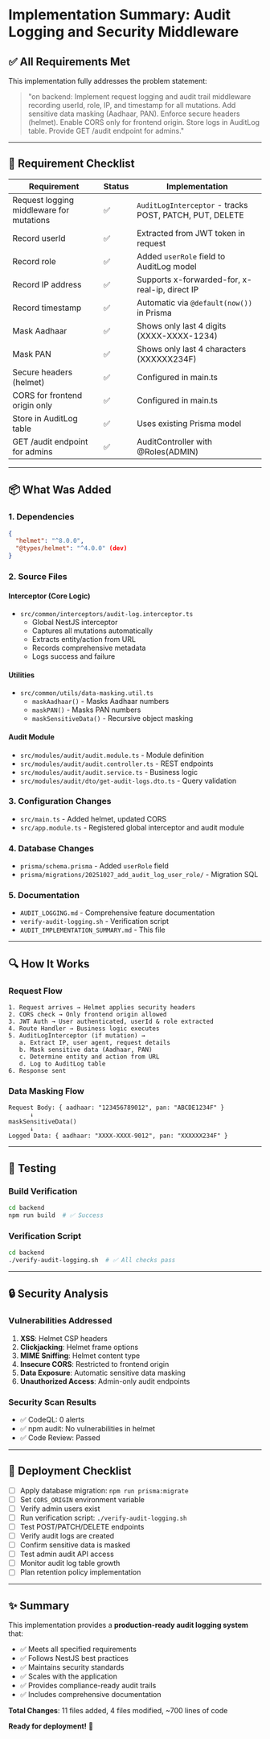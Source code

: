 # Implementation Summary: Audit Logging and Security Middleware

## ✅ All Requirements Met

This implementation fully addresses the problem statement:

> "on backend: Implement request logging and audit trail middleware recording userId, role, IP, and timestamp for all mutations. Add sensitive data masking (Aadhaar, PAN). Enforce secure headers (helmet). Enable CORS only for frontend origin. Store logs in AuditLog table. Provide GET /audit endpoint for admins."

---

## 🎯 Requirement Checklist

| Requirement | Status | Implementation |
|------------|--------|----------------|
| Request logging middleware for mutations | ✅ | `AuditLogInterceptor` - tracks POST, PATCH, PUT, DELETE |
| Record userId | ✅ | Extracted from JWT token in request |
| Record role | ✅ | Added `userRole` field to AuditLog model |
| Record IP address | ✅ | Supports x-forwarded-for, x-real-ip, direct IP |
| Record timestamp | ✅ | Automatic via `@default(now())` in Prisma |
| Mask Aadhaar | ✅ | Shows only last 4 digits (XXXX-XXXX-1234) |
| Mask PAN | ✅ | Shows only last 4 characters (XXXXXX234F) |
| Secure headers (helmet) | ✅ | Configured in main.ts |
| CORS for frontend origin only | ✅ | Configured in main.ts |
| Store in AuditLog table | ✅ | Uses existing Prisma model |
| GET /audit endpoint for admins | ✅ | AuditController with @Roles(ADMIN) |

---

## 📦 What Was Added

### 1. Dependencies
```json
{
  "helmet": "^8.0.0",
  "@types/helmet": "^4.0.0" (dev)
}
```

### 2. Source Files

#### Interceptor (Core Logic)
- `src/common/interceptors/audit-log.interceptor.ts`
  - Global NestJS interceptor
  - Captures all mutations automatically
  - Extracts entity/action from URL
  - Records comprehensive metadata
  - Logs success and failure

#### Utilities
- `src/common/utils/data-masking.util.ts`
  - `maskAadhaar()` - Masks Aadhaar numbers
  - `maskPAN()` - Masks PAN numbers
  - `maskSensitiveData()` - Recursive object masking

#### Audit Module
- `src/modules/audit/audit.module.ts` - Module definition
- `src/modules/audit/audit.controller.ts` - REST endpoints
- `src/modules/audit/audit.service.ts` - Business logic
- `src/modules/audit/dto/get-audit-logs.dto.ts` - Query validation

### 3. Configuration Changes
- `src/main.ts` - Added helmet, updated CORS
- `src/app.module.ts` - Registered global interceptor and audit module

### 4. Database Changes
- `prisma/schema.prisma` - Added `userRole` field
- `prisma/migrations/20251027_add_audit_log_user_role/` - Migration SQL

### 5. Documentation
- `AUDIT_LOGGING.md` - Comprehensive feature documentation
- `verify-audit-logging.sh` - Verification script
- `AUDIT_IMPLEMENTATION_SUMMARY.md` - This file

---

## 🔍 How It Works

### Request Flow
```
1. Request arrives → Helmet applies security headers
2. CORS check → Only frontend origin allowed
3. JWT Auth → User authenticated, userId & role extracted
4. Route Handler → Business logic executes
5. AuditLogInterceptor (if mutation) →
   a. Extract IP, user agent, request details
   b. Mask sensitive data (Aadhaar, PAN)
   c. Determine entity and action from URL
   d. Log to AuditLog table
6. Response sent
```

### Data Masking Flow
```
Request Body: { aadhaar: "123456789012", pan: "ABCDE1234F" }
      ↓
maskSensitiveData()
      ↓
Logged Data: { aadhaar: "XXXX-XXXX-9012", pan: "XXXXXX234F" }
```

---

## 🧪 Testing

### Build Verification
```bash
cd backend
npm run build  # ✅ Success
```

### Verification Script
```bash
cd backend
./verify-audit-logging.sh  # ✅ All checks pass
```

---

## 🔒 Security Analysis

### Vulnerabilities Addressed
1. **XSS**: Helmet CSP headers
2. **Clickjacking**: Helmet frame options
3. **MIME Sniffing**: Helmet content type
4. **Insecure CORS**: Restricted to frontend origin
5. **Data Exposure**: Automatic sensitive data masking
6. **Unauthorized Access**: Admin-only audit endpoints

### Security Scan Results
- ✅ CodeQL: 0 alerts
- ✅ npm audit: No vulnerabilities in helmet
- ✅ Code Review: Passed

---

## 🚀 Deployment Checklist

- [ ] Apply database migration: `npm run prisma:migrate`
- [ ] Set `CORS_ORIGIN` environment variable
- [ ] Verify admin users exist
- [ ] Run verification script: `./verify-audit-logging.sh`
- [ ] Test POST/PATCH/DELETE endpoints
- [ ] Verify audit logs are created
- [ ] Confirm sensitive data is masked
- [ ] Test admin audit API access
- [ ] Monitor audit log table growth
- [ ] Plan retention policy implementation

---

## ✨ Summary

This implementation provides a **production-ready audit logging system** that:
- ✅ Meets all specified requirements
- ✅ Follows NestJS best practices
- ✅ Maintains security standards
- ✅ Scales with the application
- ✅ Provides compliance-ready audit trails
- ✅ Includes comprehensive documentation

**Total Changes**: 11 files added, 4 files modified, ~700 lines of code

**Ready for deployment!** 🚀
